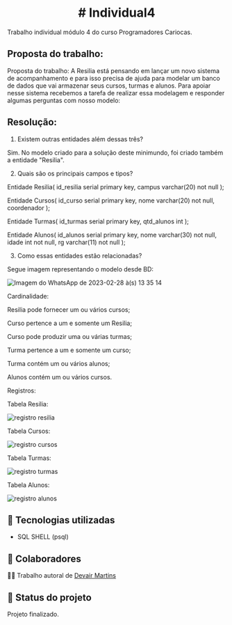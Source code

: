 <h1 align="center"> # Individual4 </h1>
Trabalho individual módulo 4 do curso Programadores Cariocas.

## Proposta do trabalho:
Proposta do trabalho:
A Resilia está pensando em lançar um novo sistema de acompanhamento e para isso precisa de ajuda para modelar um banco de dados que vai armazenar seus cursos, turmas e alunos.
Para apoiar nesse sistema recebemos a tarefa de realizar essa modelagem
e responder algumas perguntas com nosso modelo:

## Resolução:
1) Existem outras entidades além dessas três?

Sim. No modelo criado para a solução deste minimundo, foi criado também a entidade "Resilia".

2) Quais são os principais campos e tipos?

Entidade Resilia(
  id_resilia serial primary key,
  campus varchar(20) not null
);

Entidade Cursos(
  id_curso serial primary key,
  nome varchar(20) not null,
  coordenador
);

Entidade Turmas(
  id_turmas serial primary key,
  qtd_alunos int
);

Entidade Alunos(
  id_alunos serial primary key,
  nome varchar(30) not null,
  idade int not null,
  rg varchar(11) not null
);
  
  

3) Como essas entidades estão relacionadas?

Segue imagem representando o modelo desde BD:

![Imagem do WhatsApp de 2023-02-28 à(s) 13 35 14](https://user-images.githubusercontent.com/83782674/221925982-a9c92575-ba97-451a-9b56-3f39e597f19a.jpg)

Cardinalidade:

Resilia pode fornecer um ou vários cursos;

Curso pertence a um e somente um Resilia;

Curso pode produzir uma ou várias turmas;

Turma pertence a um e somente um curso;

Turma contém um ou vários alunos;

Alunos contém um ou vários cursos.

Registros:

Tabela Resilia:

![registro resilia](https://user-images.githubusercontent.com/83782674/221931530-64d71d2b-51b3-41aa-a698-592ae3cc3513.jpg)

Tabela Cursos:

![registro cursos](https://user-images.githubusercontent.com/83782674/221931567-61f59e0e-3568-438b-bf2c-80b511386963.jpg)

Tabela Turmas:

![registro turmas](https://user-images.githubusercontent.com/83782674/221931598-f65c5152-7b4b-4a66-b4cb-403d791e3a3c.jpg)

Tabela Alunos:

![registro alunos](https://user-images.githubusercontent.com/83782674/221931650-e2566409-5072-4943-9315-9435c8eb361e.jpg)

## :wrench: Tecnologias utilizadas
* SQL SHELL (psql)

## :handshake: Colaboradores
🧑‍💻 Trabalho autoral de <a href="https://github.com/DevairUva">Devair Martins</a>

## :dart: Status do projeto
Projeto finalizado.